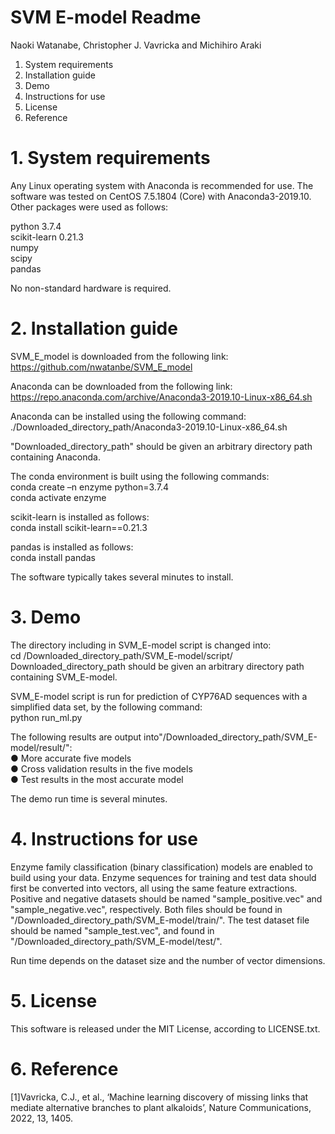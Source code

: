 # SVM E-model Readme
Naoki Watanabe, Christopher J. Vavricka and Michihiro Araki

1.  System requirements
2.  Installation guide
3.  Demo 
4.  Instructions for use
5.  License
6.  Reference

# 1.  System requirements
Any Linux operating system with Anaconda is recommended for use.
The software was tested on CentOS 7.5.1804 (Core) with Anaconda3-2019.10.
Other packages were used as follows:  

python 3.7.4  
scikit-learn 0.21.3  
numpy  
scipy  
pandas  
  
No non-standard hardware is required.  

# 2.  Installation guide
SVM_E_model is downloaded from the following link:  
https://github.com/nwatanbe/SVM_E_model

Anaconda can be downloaded from the following link:  
https://repo.anaconda.com/archive/Anaconda3-2019.10-Linux-x86_64.sh  

Anaconda can be installed using the following command:  
./Downloaded_directory_path/Anaconda3-2019.10-Linux-x86_64.sh  

"Downloaded_directory_path" should be given an arbitrary directory path containing Anaconda.

The conda environment is built using the following commands:  
conda create –n enzyme python=3.7.4  
conda activate enzyme  

scikit-learn is installed as follows:  
conda install scikit-learn==0.21.3  

pandas is installed as follows:  
conda install pandas  

The software typically takes several minutes to install.

# 3.  Demo 
The directory including in SVM_E-model script is changed into:  
cd /Downloaded_directory_path/SVM_E-model/script/
Downloaded_directory_path should be given an arbitrary directory path containing SVM_E-model.

SVM_E-model script is run for prediction of CYP76AD sequences with a simplified data set, by the following command:  
python run_ml.py 

The following results are output into"/Downloaded_directory_path/SVM_E-model/result/":  
●	More accurate five models  
●	Cross validation results in the five models  
●	Test results in the most accurate model  

The demo run time is several minutes.

# 4.  Instructions for use
Enzyme family classification (binary classification) models are enabled to build using your data. Enzyme sequences for training and test data should first be converted into vectors, all using the same feature extractions. Positive and negative datasets should be named "sample_positive.vec" and "sample_negative.vec", respectively. Both files should be found in "/Downloaded_directory_path/SVM_E-model/train/". The test dataset file should be  named "sample_test.vec", and found in "/Downloaded_directory_path/SVM_E-model/test/".

Run time depends on the dataset size and the number of vector dimensions.

# 5.  License
This software is released under the MIT License, according to LICENSE.txt.

# 6. Reference
[1]Vavricka, C.J., et al., ‘Machine learning discovery of missing links that mediate alternative branches to plant alkaloids’, Nature Communications, 2022, 13, 1405.
